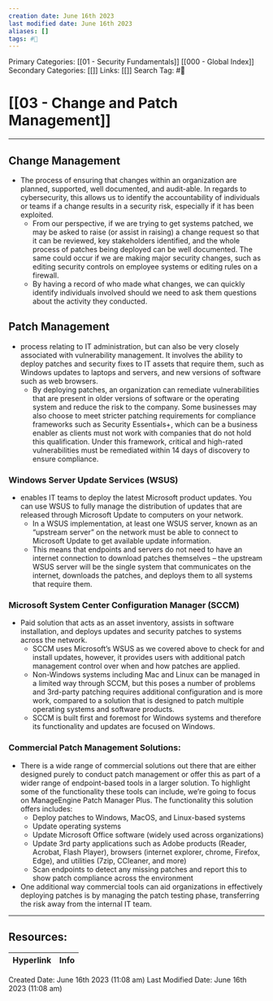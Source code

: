```yaml
---
creation date: June 16th 2023
last modified date: June 16th 2023
aliases: []
tags: #📖
---
```


Primary Categories: [[01 - Security Fundamentals]] [[000 - Global Index]] 
Secondary Categories: [[]] 
Links: [[]] 
Search Tag: #📖  

# [[03 - Change and Patch Management]]  
---

## Change Management
- The process of ensuring that changes within an organization are planned, supported, well documented, and audit-able. In regards to cybersecurity, this allows us to identify the accountability of individuals or teams if a change results in a security risk, especially if it has been exploited.
	- From our perspective, if we are trying to get systems patched, we may be asked to raise (or assist in raising) a change request so that it can be reviewed, key stakeholders identified, and the whole process of patches being deployed can be well documented. The same could occur if we are making major security changes, such as editing security controls on employee systems or editing rules on a firewall.
	- By having a record of who made what changes, we can quickly identify individuals involved should we need to ask them questions about the activity they conducted.

## Patch Management
- process relating to IT administration, but can also be very closely associated with vulnerability management. It involves the ability to deploy patches and security fixes to IT assets that require them, such as Windows updates to laptops and servers, and new versions of software such as web browsers.
	- By deploying patches, an organization can remediate vulnerabilities that are present in older versions of software or the operating system and reduce the risk to the company. Some businesses may also choose to meet stricter patching requirements for compliance frameworks such as Security Essentials+, which can be a business enabler as clients must not work with companies that do not hold this qualification. Under this framework, critical and high-rated vulnerabilities must be remediated within 14 days of discovery to ensure compliance.

### Windows Server Update Services (WSUS)
- enables IT teams to deploy the latest Microsoft product updates. You can use WSUS to fully manage the distribution of updates that are released through Microsoft Update to computers on your network.
	- In a WSUS implementation, at least one WSUS server, known as an “upstream server” on the network must be able to connect to Microsoft Update to get available update information. 
	- This means that endpoints and servers do not need to have an internet connection to download patches themselves – the upstream WSUS server will be the single system that communicates on the internet, downloads the patches, and deploys them to all systems that require them.

### Microsoft System Center Configuration Manager (SCCM)
- Paid solution that acts as an asset inventory, assists in software installation, and deploys updates and security patches to systems across the network. 
	- SCCM uses Microsoft’s WSUS as we covered above to check for and install updates, however, it provides users with additional patch management control over when and how patches are applied.
	- Non-Windows systems including Mac and Linux can be managed in a limited way through SCCM, but this poses a number of problems and 3rd-party patching requires additional configuration and is more work, compared to a solution that is designed to patch multiple operating systems and software products.
	- SCCM is built first and foremost for Windows systems and therefore its functionality and updates are focused on Windows. 

### Commercial Patch Management Solutions:
- There is a wide range of commercial solutions out there that are either designed purely to conduct patch management or offer this as part of a wider range of endpoint-based tools in a larger solution. To highlight some of the functionality these tools can include, we’re going to focus on ManageEngine Patch Manager Plus. The functionality this solution offers includes:
	- Deploy patches to Windows, MacOS, and Linux-based systems
	- Update operating systems
	- Update Microsoft Office software (widely used across organizations)
	- Update 3rd party applications such as Adobe products (Reader, Acrobat, Flash Player), browsers (internet explorer, chrome, Firefox, Edge), and utilities (7zip, CCleaner, and more)
	- Scan endpoints to detect any missing patches and report this to show patch compliance across the environment
- One additional way commercial tools can aid organizations in effectively deploying patches is by managing the patch testing phase, transferring the risk away from the internal IT team.




___

## Resources:

| Hyperlink | Info |
| --------- | ---- |


Created Date: June 16th 2023 (11:08 am) 
Last Modified Date: June 16th 2023 (11:08 am)
